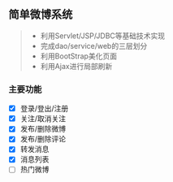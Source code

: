 ## 简单微博系统

> * 利用Servlet/JSP/JDBC等基础技术实现
> * 完成dao/service/web的三层划分
> * 利用BootStrap美化页面
> * 利用Ajax进行局部刷新

### 主要功能
- [x] 登录/登出/注册
- [x] 关注/取消关注
- [x] 发布/删除微博
- [x] 发布/删除评论
- [x] 转发消息
- [x] 消息列表
- [ ] 热门微博
